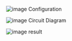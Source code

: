 ![image](https://user-images.githubusercontent.com/113822588/200833311-d57560d5-7baa-4566-8fb5-e529af2a6827.png)
Configuration

![image](https://user-images.githubusercontent.com/113822588/200888844-568db5f0-0ac1-42b0-81df-e7c5b8f91712.png)
Circuit Diagram

![image](https://user-images.githubusercontent.com/113822588/200913200-e87f5a2d-a66c-467f-bea2-8ca5457540cc.png)
result

